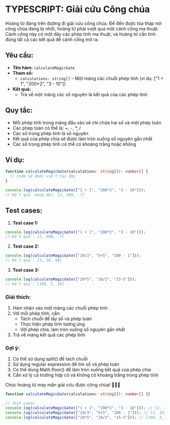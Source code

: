 # TYPESCRIPT: Giải cứu Công chúa

Hoàng tử đang trên đường đi giải cứu công chúa. Để đến được tòa tháp nơi công chúa đang bị nhốt, hoàng tử phải vượt qua một cánh cổng ma thuật. Cánh cổng này có một dãy các phép tính ma thuật, và hoàng tử cần tính đúng tất cả các kết quả để cánh cổng mở ra.

## Yêu cầu:

- **Tên hàm:** `calculateMagicGate`
- **Tham số:**
  - `calculations: string[]` – Một mảng các chuỗi phép tính (ví dụ: ["1 + 1", "200*2", "3 - 10"])
- **Kết quả:**
  - Trả về một mảng các số nguyên là kết quả của các phép tính

## Quy tắc:

- Mỗi phép tính trong mảng đầu vào sẽ chỉ chứa hai số và một phép toán
- Các phép toán có thể là: +, -, \*, /
- Các số trong phép tính là số nguyên
- Kết quả của phép chia sẽ được làm tròn xuống số nguyên gần nhất
- Các số trong phép tính có thể có khoảng trắng hoặc không

## Ví dụ:

```typescript
function calculateMagicGate(calculations: string[]): number[] {
  // Code sẽ được viết tại đây
}

console.log(calculateMagicGate(["1 + 1", "200*2", "3 - 10"]));
// Kết quả mong đợi: [2, 400, -7]
```

## Test cases:

1. **Test case 1:**

```typescript
console.log(calculateMagicGate(["1 + 1", "200*2", "3 - 10"]));
// Kết quả: [2, 400, -7]
```

2. **Test case 2:**

```typescript
console.log(calculateMagicGate(["10/3", "5+5", "100 - 1"]));
// Kết quả: [3, 10, 99]
```

3. **Test case 3:**

```typescript
console.log(calculateMagicGate(["20*5", "10/2", "15-5"]));
// Kết quả: [100, 5, 10]
```

### Giải thích:

1. Hàm nhận vào một mảng các chuỗi phép tính
2. Với mỗi phép tính, cần:
   - Tách chuỗi để lấy số và phép toán
   - Thực hiện phép tính tương ứng
   - Với phép chia, làm tròn xuống số nguyên gần nhất
3. Trả về mảng kết quả các phép tính

### Gợi ý:

1. Có thể sử dụng split() để tách chuỗi
2. Sử dụng regular expression để tìm số và phép toán
3. Có thể dùng Math.floor() để làm tròn xuống kết quả của phép chia
4. Cần xử lý cả trường hợp có và không có khoảng trắng trong phép tính

Chúc hoàng tử may mắn giải cứu được công chúa! 🏰👸🤴

```typescript
function calculateMagicGate(calculations: string[]): number[] {}

// Test cases
console.log(calculateMagicGate(["1 + 1", "200*2", "3 - 10"])); // [2, 400, -7]
console.log(calculateMagicGate(["10/3", "5+5", "100 - 1"])); // [3, 10, 99]
console.log(calculateMagicGate(["20*5", "10/2", "15-5"])); // [100, 5, 10]
```
